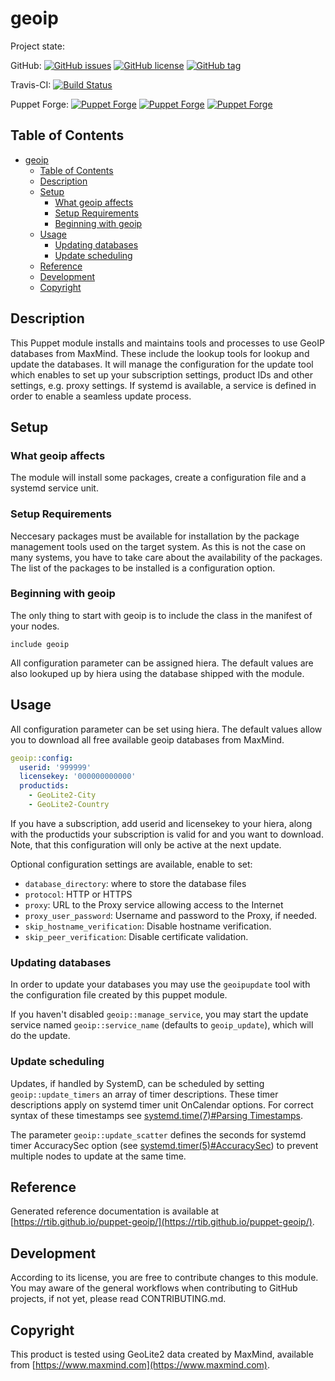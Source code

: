 # geoip

Project state:

GitHub: [![GitHub issues](https://img.shields.io/github/issues/rtib/puppet-geoip.svg)](https://github.com/rtib/puppet-geoip/issues) [![GitHub license](https://img.shields.io/github/license/rtib/puppet-geoip.svg)](https://github.com/rtib/puppet-geoip/blob/master/LICENSE) [![GitHub tag](https://img.shields.io/github/tag/rtib/puppet-geoip.svg)](https://github.com/rtib/puppet-geoip/releases)

Travis-CI: [![Build Status](https://travis-ci.org/rtib/puppet-geoip.svg?branch=master)](https://travis-ci.org/rtib/puppet-geoip)

Puppet Forge: [![Puppet Forge](https://img.shields.io/puppetforge/v/trepasi/geoip.svg)](https://forge.puppet.com/trepasi/geoip) [![Puppet Forge](https://img.shields.io/puppetforge/f/trepasi/geoip.svg)](https://forge.puppet.com/trepasi/geoip) [![Puppet Forge](https://img.shields.io/puppetforge/dt/trepasi/geoip.svg)](https://forge.puppet.com/trepasi/geoip)

## Table of Contents


<!-- @import "[TOC]" {cmd="toc" depthFrom=1 depthTo=6 orderedList=false} -->

<!-- code_chunk_output -->

- [geoip](#geoip)
  - [Table of Contents](#table-of-contents)
  - [Description](#description)
  - [Setup](#setup)
    - [What geoip affects](#what-geoip-affects)
    - [Setup Requirements](#setup-requirements)
    - [Beginning with geoip](#beginning-with-geoip)
  - [Usage](#usage)
    - [Updating databases](#updating-databases)
    - [Update scheduling](#update-scheduling)
  - [Reference](#reference)
  - [Development](#development)
  - [Copyright](#copyright)

<!-- /code_chunk_output -->

## Description

This Puppet module installs and maintains tools and processes to use GeoIP databases
from MaxMind. These include the lookup tools for lookup and update the databases. It will manage the configuration for the
update tool which enables to set up your subscription settings, product IDs and other
settings, e.g. proxy settings. If systemd is available, a service is defined in order
to enable a seamless update process.

## Setup

### What geoip affects

The module will install some packages, create a configuration file and a systemd
service unit.

### Setup Requirements

Neccesary packages must be available for installation by the package management tools
used on the target system. As this is not the case on many systems, you have to take care
about the availability of the packages. The list of the packages to be installed is a configuration option.

### Beginning with geoip

The only thing to start with geoip is to include the class in the manifest of your nodes.

```puppet
include geoip
```

All configuration parameter can be assigned hiera. The default values are also lookuped up by hiera using the database shipped with the module.

## Usage

All configuration parameter can be set using hiera. The default values allow you to download all free available geoip databases from MaxMind.

```yaml
geoip::config:
  userid: '999999'
  licensekey: '000000000000'
  productids:
    - GeoLite2-City
    - GeoLite2-Country
```

If you have a subscription, add userid and licensekey to your hiera, along with the productids your subscription is valid for and you want to download.
Note, that this configuration will only be active at the next update.

Optional configuration settings are available, enable to set:

* `database_directory`: where to store the database files
* `protocol`: HTTP or HTTPS
* `proxy`: URL to the Proxy service allowing access to the Internet
* `proxy_user_password`: Username and password to the Proxy, if needed.
* `skip_hostname_verification`: Disable hostname verification.
* `skip_peer_verification`: Disable certificate validation.

### Updating databases

In order to update your databases you may use the `geoipupdate` tool with the configuration file created by this puppet module.

If you haven't disabled `geoip::manage_service`, you may start the update service named `geoip::service_name` (defaults to `geoip_update`), which will do the update.

### Update scheduling

Updates, if handled by SystemD, can be scheduled by setting `geoip::update_timers` an array of timer descriptions. These timer descriptions apply on systemd timer unit OnCalendar options. For correct syntax of these timestamps see [systemd.time(7)#Parsing Timestamps](https://www.freedesktop.org/software/systemd/man/systemd.time.html#Parsing%20Timestamps).

The parameter `geoip::update_scatter` defines the seconds for systemd timer AccuracySec option (see [systemd.timer(5)#AccuracySec](https://www.freedesktop.org/software/systemd/man/systemd.timer.html#AccuracySec=)) to prevent multiple nodes to update at the same time.

## Reference

Generated reference documentation is available at [https://rtib.github.io/puppet-geoip/](https://rtib.github.io/puppet-geoip/).

## Development

According to its license, you are free to contribute changes to this module. You may aware of the general workflows when contributing to GitHub projects, if not yet, please read CONTRIBUTING.md.

## Copyright

This product is tested using GeoLite2 data created by MaxMind, available from [https://www.maxmind.com](https://www.maxmind.com).
